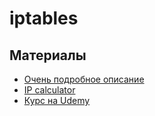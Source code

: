 # iptables

## Материалы

- [Очень подробное описание](https://www.opennet.ru/docs/RUS/iptables)
- [IP calculator](http://ipcalc.net/)
- [Курс на Udemy](https://www.udemy.com/course/linux-security-the-complete-iptables-firewall-guide/)
